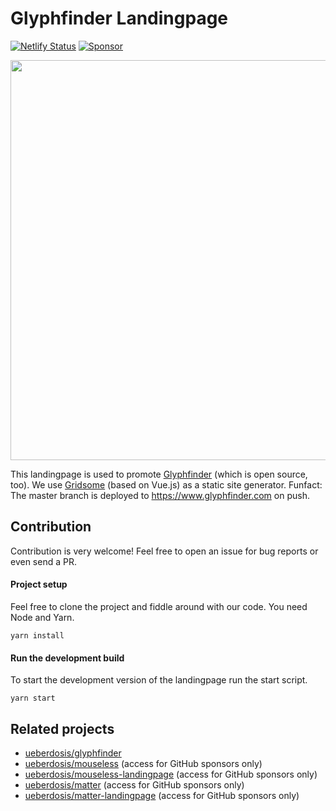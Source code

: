 # Glyphfinder Landingpage

[![Netlify Status](https://api.netlify.com/api/v1/badges/45c0c0eb-91a6-48eb-9dce-9fdb0dbd2ac3/deploy-status)](https://app.netlify.com/sites/glyphfinder/deploys)
[![Sponsor](https://img.shields.io/static/v1?label=Sponsor&message=%E2%9D%A4&logo=GitHub)](https://github.com/sponsors/ueberdosis)

<img width="640" src="https://github.com/ueberdosis/glyphfinder-landingpage/blob/main/static/screenshot.png?raw=true">

This landingpage is used to promote [Glyphfinder](https://github.com/ueberdosis/glyphfinder-landing) (which is open source, too). We use [Gridsome](https://gridsome.org/) (based on Vue.js) as a static site generator. Funfact: The master branch is deployed to https://www.glyphfinder.com on push.

## Contribution

Contribution is very welcome! Feel free to open an issue for bug reports or even send a PR.

#### Project setup

Feel free to clone the project and fiddle around with our code. You need Node and Yarn.

```
yarn install
```

#### Run the development build

To start the development version of the landingpage run the start script.

```
yarn start
```

## Related projects

* [ueberdosis/glyphfinder](https://github.com/ueberdosis/glyphfinder)
* [ueberdosis/mouseless](https://github.com/ueberdosis/mouseless) (access for GitHub sponsors only)
* [ueberdosis/mouseless-landingpage](https://github.com/ueberdosis/mouseless-landingpage) (access for GitHub sponsors only)
* [ueberdosis/matter](https://github.com/ueberdosis/matter) (access for GitHub sponsors only)
* [ueberdosis/matter-landingpage](https://github.com/ueberdosis/matter-landingpage) (access for GitHub sponsors only)
